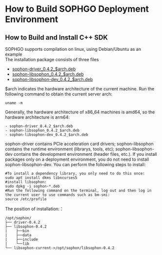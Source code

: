 
# How to Build SOPHGO Deployment Environment

## How to Build and Install C++ SDK
SOPHGO supports compilation on linux, using Debian/Ubuntu as an example  
The installation package consists of three files
- [sophon-driver\_0.4.2\_$arch.deb](http://219.142.246.77:65000/sharing/KWqbmEcKp)
- [sophon-libsophon\_0.4.2\_$arch.deb](http://219.142.246.77:65000/sharing/PlvlBXhWY)
- [sophon-libsophon-dev\_0.4.2\_$arch.deb](http://219.142.246.77:65000/sharing/zTErLlpS7)

$arch indicates the hardware architecture of the current machine. Run the following command to obtain the current server arch:
```shell
uname -m
```
Generally, the hardware architecture of x86_64 machines is amd64, so the hardware architecture is arm64:  
```text
- sophon-driver_0.4.2_$arch.deb
- sophon-libsophon_0.4.2_$arch.deb
- sophon-libsophon-dev_0.4.2_$arch.deb  
```

sophon-driver contains PCIe acceleration card drivers; sophon-libsophon contains the runtime environment (librarys, tools, etc); sophon-libsophon-dev contains the development environment (header files, etc.). If you install packages only on a deployment environment, you do not need to install sophon-libsophon-dev.
You can perform the following steps to install:
```shell
#To install a dependency library, you only need to do this once:
sudo apt install dkms libncurses5
#install libsophon:
sudo dpkg -i sophon-*.deb
#Run the following command on the terminal, log out and then log in the current user to use commands such as bm-smi:
source /etc/profile
```
The position of installation:：
```text
/opt/sophon/
├── driver-0.4.2
├── libsophon-0.4.2
|    ├──bin
|    ├──data
|    ├──include
|    └──lib
└── libsophon-current->/opt/sophon/libsophon-0.4.2
```
